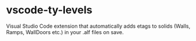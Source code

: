 # vscode-ty-levels

Visual Studio Code extension that automatically adds etags to solids (Walls, Ramps, WallDoors etc.) in your .alf files on save.
